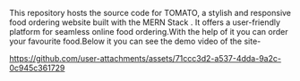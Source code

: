 This repository hosts the source code for TOMATO, a stylish and responsive food ordering website built with the MERN Stack . It offers a user-friendly platform for seamless online food ordering.With the help of it you can order your favourite food.Below it you can see the demo video of the site-




https://github.com/user-attachments/assets/71ccc3d2-a537-4dda-9a2c-0c945c361729

